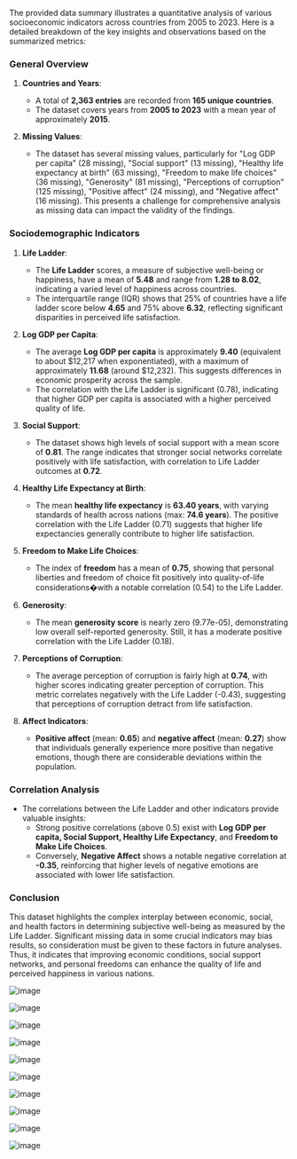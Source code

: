 The provided data summary illustrates a quantitative analysis of various socioeconomic indicators across countries from 2005 to 2023. Here is a detailed breakdown of the key insights and observations based on the summarized metrics:

### General Overview

1. **Countries and Years**:
   - A total of **2,363 entries** are recorded from **165 unique countries**.
   - The dataset covers years from **2005 to 2023** with a mean year of approximately **2015**. 

2. **Missing Values**:
   - The dataset has several missing values, particularly for "Log GDP per capita" (28 missing), "Social support" (13 missing), "Healthy life expectancy at birth" (63 missing), "Freedom to make life choices" (36 missing), "Generosity" (81 missing), "Perceptions of corruption" (125 missing), "Positive affect" (24 missing), and "Negative affect" (16 missing). This presents a challenge for comprehensive analysis as missing data can impact the validity of the findings.

### Sociodemographic Indicators

1. **Life Ladder**:
   - The **Life Ladder** scores, a measure of subjective well-being or happiness, have a mean of **5.48** and range from **1.28 to 8.02**, indicating a varied level of happiness across countries.
   - The interquartile range (IQR) shows that 25% of countries have a life ladder score below **4.65** and 75% above **6.32**, reflecting significant disparities in perceived life satisfaction.

2. **Log GDP per Capita**:
   - The average **Log GDP per capita** is approximately **9.40** (equivalent to about $12,217 when exponentiated), with a maximum of approximately **11.68** (around $12,232). This suggests differences in economic prosperity across the sample.
   - The correlation with the Life Ladder is significant (0.78), indicating that higher GDP per capita is associated with a higher perceived quality of life.

3. **Social Support**:
   - The dataset shows high levels of social support with a mean score of **0.81**. The range indicates that stronger social networks correlate positively with life satisfaction, with correlation to Life Ladder outcomes at **0.72**.

4. **Healthy Life Expectancy at Birth**:
   - The mean **healthy life expectancy** is **63.40 years**, with varying standards of health across nations (max: **74.6 years**). The positive correlation with the Life Ladder (0.71) suggests that higher life expectancies generally contribute to higher life satisfaction.

5. **Freedom to Make Life Choices**:
   - The index of **freedom** has a mean of **0.75**, showing that personal liberties and freedom of choice fit positively into quality-of-life considerations�with a notable correlation (0.54) to the Life Ladder.

6. **Generosity**:
   - The mean **generosity score** is nearly zero (9.77e-05), demonstrating low overall self-reported generosity. Still, it has a moderate positive correlation with the Life Ladder (0.18).

7. **Perceptions of Corruption**:
   - The average perception of corruption is fairly high at **0.74**, with higher scores indicating greater perception of corruption. This metric correlates negatively with the Life Ladder (-0.43), suggesting that perceptions of corruption detract from life satisfaction.

8. **Affect Indicators**:
   - **Positive affect** (mean: **0.65**) and **negative affect** (mean: **0.27**) show that individuals generally experience more positive than negative emotions, though there are considerable deviations within the population.

### Correlation Analysis

- The correlations between the Life Ladder and other indicators provide valuable insights:
  - Strong positive correlations (above 0.5) exist with **Log GDP per capita, Social Support, Healthy Life Expectancy**, and **Freedom to Make Life Choices**.
  - Conversely, **Negative Affect** shows a notable negative correlation at **-0.35**, reinforcing that higher levels of negative emotions are associated with lower life satisfaction.

### Conclusion

This dataset highlights the complex interplay between economic, social, and health factors in determining subjective well-being as measured by the Life Ladder. Significant missing data in some crucial indicators may bias results, so consideration must be given to these factors in future analyses. Thus, it indicates that improving economic conditions, social support networks, and personal freedoms can enhance the quality of life and perceived happiness in various nations.


![image](https://github.com/user-attachments/assets/f3e7780a-219c-4c6e-9c7f-03179128a6d8)

![image](https://github.com/user-attachments/assets/a6d06680-ce57-4717-a20b-6ed1f05dc999)

![image](https://github.com/user-attachments/assets/b1cbe6be-eeaf-4ef5-b9a2-17a31ccab15f)

![image](https://github.com/user-attachments/assets/3fa2fe50-2e07-46a8-9823-8735ff914b78)

![image](https://github.com/user-attachments/assets/b7a32488-0cc1-49bf-a243-69691349fbc2)

![image](https://github.com/user-attachments/assets/f4101e22-173d-4332-ab84-46d1cefd7df6)

![image](https://github.com/user-attachments/assets/eb8b4582-2f4b-4306-a241-193e11149609)

![image](https://github.com/user-attachments/assets/74178032-e47a-4e03-8df1-1c88c9969e16)

![image](https://github.com/user-attachments/assets/0662e281-9bc5-4970-9c4d-cb1100d9ba66)

![image](https://github.com/user-attachments/assets/9f429d78-653f-4716-9dc2-4eb4d22735ba)








